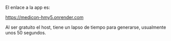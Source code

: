 El enlace a la app es:

https://medicon-hmy5.onrender.com

Al ser gratuito el host, tiene un lapso de tiempo para generarse, usualmente unos 50 segundos.
